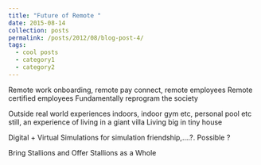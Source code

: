```yaml
---
title: "Future of Remote "
date: 2015-08-14
collection: posts
permalink: /posts/2012/08/blog-post-4/
tags:
  - cool posts
  - category1
  - category2
---
```


Remote work onboarding, remote pay connect, remote employees
Remote certified employees
Fundamentally reprogram the society

Outside real world experiences indoors, indoor gym etc, personal pool etc still, an experience of living in a giant villa
Living big in tiny house

Digital + Virtual Simulations for simulation friendship,....?. Possible ?

Bring Stallions and Offer Stallions as a Whole
